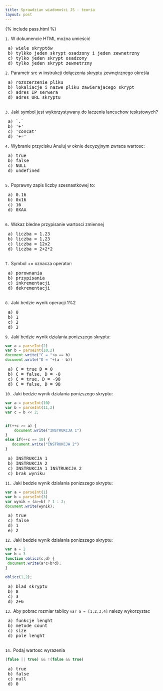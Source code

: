 ```yaml
---
title: Sprawdzian wiadomości JS - teoria
layout: post
---
```


{% include pass.html %}

`1.` W dokumencie HTML można umieścić
<pre>
 a) wiele skryptów
 b) tylkko jeden skrypt osadzony i jeden zewnetrzny
 c) tylko jeden skrypt osadzony
 d) tylko jeden skrypt zewnetrzny
</pre>

`2.` Parametr src w instrukcji dołączenia skryptu zewnętrznego określa
<pre>
 a) rozszerzenie pliku
 b) lokaliacje i nazwe pliku zawierajacego skrypt
 c) adres IP serwera
 d) adres URL skryptu
 </pre>
 
`3.` Jaki symbol jest wykorzystywany do laczenia lancuchow teskstowych?
<pre>
 a) `.`
 b) '+'
 c) 'concat'
 d) '+='
</pre>

`4.` Wybranie przycisku Anuluj w oknie decyzyjnym zwraca wartosc:
<pre>
 a) true
 b) false
 c) NULL
 d) undefined
 </pre>
 
`5.` Poprawny zapis liczby szesnastkowej to:
 <pre>
 a) 0.16
 b) 0x16
 c) 16
 d) 0XAA
 </pre>
 
`6.`  Wskaz bledne przypisanie wartosci zmiennej
 <pre>
 a) liczba = 1.23
 b) liczba = 1,23
 c) liczba = 12x2
 d) liczba = 2+2*2
 </pre>
 
`7.` Symbol += oznacza operator:
 <pre>
 a) porownania
 b) przypisania
 c) inkrementacji
 d) dekrementacji
 </pre>
 
`8.` Jaki bedzie wynik operacji 1%2
 <pre>
 a) 0
 b) 1
 c) 2
 d) 3
</pre>

`9.` Jaki bedzie wynik dzialania ponizszego skryptu:
```javascript
var a = parseInt(2)
var b = parseInt(10,2)
document.write("C = "+a == b)
document.write("D = "+(a - b))
```

<pre>
 a) C = true D = 0
 b) C = false, D = -8
 c) C = true, D = -98
 d) C = false, D = 98
</pre>

`10.` Jaki bedzie wynik dzialania ponizszego skryptu:
```javascript
var a = parseInt(10)
var b = parseInt(11,2)
var c = b << 2;


if(++c >= a) {
    document.write("INSTRUKCJA 1")
}
else if(++c == 10) {
   document.write("INSTRUKCJA 2")
}
```

<pre>
 a) INSTRUKCJA 1
 b) INSTRUKCJA 2
 c) INSTRUKCJA 1 INSTRUKCJA 2
 c) brak wyniku
</pre>

`11.` Jaki bedzie wynik dzialania ponizszego skryptu:
```javascript
var a = parseInt(1)
var b = parseInt(3)
var wynik = (a>=b) ? 1 : 2;
document.write(wynik);
```
<pre>
 a) true
 c) false
 d) 1
 e) 2
</pre>

 `12.` Jaki bedzie wynik dzialania ponizszego skryptu:
```javascript   
var a = 2
var b = 3
function oblicz(c,d) {
 document.write(a*c+b*d);
}

oblicz(1,2);

```
<pre>
 a) blad skryptu
 b) 8
 c) 3
 d) 2+6
</pre>

 `13.` Aby pobrac rozmiar tablicy `var a = [1,2,3,4]` nalezy wykorzystac
 <pre>
 a) funkcje lenght
 b) metode count
 c) size
 d) pole lenght
 </pre>

`14.` Podaj wartosc wyrazenia
```javascript
(false || true) && !(false && true)
```

<pre>
 a) true
 b) false
 c) null
 d) 0
</pre>
